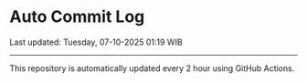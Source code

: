 # Auto Commit Log

Last updated: Tuesday, 07-10-2025 01:19 WIB

---

This repository is automatically updated every 2 hour using GitHub Actions.
